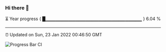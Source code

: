 ### Hi there 👋

⏳ Year progress { █▁▁▁▁▁▁▁▁▁▁▁▁▁▁▁▁▁▁▁▁▁▁▁▁▁▁▁▁▁ } 6.04 %

---

⏰ Updated on Sun, 23 Jan 2022 00:46:50 GMT

![Progress Bar CI](https://github.com/liununu/liununu/workflows/Progress%20Bar%20CI/badge.svg)
